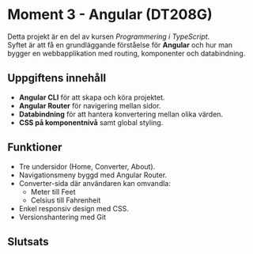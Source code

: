 # Moment 3 - Angular (DT208G)

Detta projekt är en del av kursen *Programmering i TypeScript*.  
Syftet är att få en grundläggande förståelse för **Angular** och hur man bygger en webbapplikation med routing, komponenter och databindning.

## Uppgiftens innehåll
- **Angular CLI** för att skapa och köra projektet.
- **Angular Router** för navigering mellan sidor.
- **Databindning** för att hantera konvertering mellan olika värden.
- **CSS på komponentnivå** samt global styling.

## Funktioner
- Tre undersidor (Home, Converter, About).
- Navigationsmeny byggd med Angular Router.
- Converter-sida där användaren kan omvandla:
  - Meter till Feet
  - Celsius till Fahrenheit
- Enkel responsiv design med CSS.
- Versionshantering med Git

## Slutsats